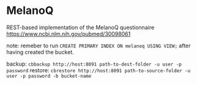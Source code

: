 # MelanoQ

REST-based implementation of the MelanoQ questionnaire https://www.ncbi.nlm.nih.gov/pubmed/30098061

note: remeber to run `CREATE PRIMARY INDEX ON melanoq USING VIEW;` after having created the bucket.

backup: `cbbackup http://host:8091 path-to-dest-folder -u user -p password`
restore: `cbrestore http://host:8091 path-to-source-folder -u user -p password -b bucket-name`